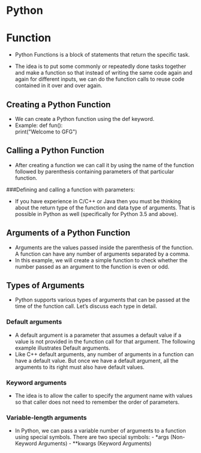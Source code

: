 # Python

# Function

- Python Functions is a block of statements that return the specific task.

- The idea is to put some commonly or repeatedly done tasks together and make a function so that instead of writing the same code again and again for different inputs, we can do the function calls to reuse code contained in it over and over again. 

## Creating a Python Function
- We can create a  Python function     using the def keyword.
- Example:
      def fun(): <br/>
      print("Welcome to GFG")  <br/>
      
## Calling a  Python Function
- After creating a function we can call it by using the name of the function followed by parenthesis containing parameters of that particular function.

###Defining and calling a function with parameters:
- If you have experience in C/C++ or Java then you must be thinking about the return type of the function and data type of arguments. That is possible in Python as well (specifically for Python 3.5 and above).

## Arguments of a Python Function
- Arguments are the values passed inside the parenthesis of the function. A function can have any number of arguments separated by a comma.
- In this example, we will create a simple function to check whether the number passed as an argument to the function is even or odd.

## Types of Arguments
- Python supports various types of arguments that can be passed at the time of the function call. Let’s discuss each type in detail.

### Default arguments 
- A default argument is a parameter that assumes a default value if a value is not provided in the function call for that argument. The following example illustrates Default arguments. 
- Like C++ default arguments, any number of arguments in a function can have a default value. But once we have a default argument, all the arguments to its right must also have default values.

### Keyword arguments

- The idea is to allow the caller to specify the argument name with values so that caller does not need to remember the order of parameters.

### Variable-length arguments
- In Python, we can pass a variable number of arguments to a function using special symbols. There are two special symbols:
        - *args (Non-Keyword Arguments)
        - **kwargs (Keyword Arguments)

